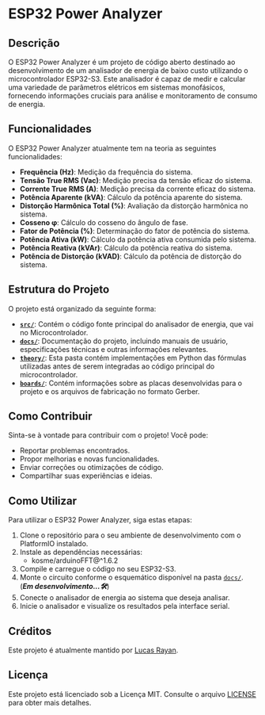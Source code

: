 # ESP32 Power Analyzer

## Descrição

O ESP32 Power Analyzer é um projeto de código aberto destinado ao desenvolvimento de um analisador de energia de baixo custo utilizando o microcontrolador ESP32-S3. Este analisador é capaz de medir e calcular uma variedade de parâmetros elétricos em sistemas monofásicos, fornecendo informações cruciais para análise e monitoramento de consumo de energia.

## Funcionalidades

O ESP32 Power Analyzer atualmente tem na teoria as seguintes funcionalidades:

- **Frequência (Hz)**: Medição da frequência do sistema.
- **Tensão True RMS (Vac)**: Medição precisa da tensão eficaz do sistema.
- **Corrente True RMS (A)**: Medição precisa da corrente eficaz do sistema.
- **Potência Aparente (kVA)**: Cálculo da potência aparente do sistema.
- **Distorção Harmônica Total (%)**: Avaliação da distorção harmônica no sistema.
- **Cosseno φ**: Cálculo do cosseno do ângulo de fase.
- **Fator de Potência (%)**: Determinação do fator de potência do sistema.
- **Potência Ativa (kW)**: Cálculo da potência ativa consumida pelo sistema.
- **Potência Reativa (kVAr)**: Cálculo da potência reativa do sistema.
- **Potência de Distorção (kVAD)**: Cálculo da potência de distorção do sistema.

## Estrutura do Projeto

O projeto está organizado da seguinte forma:

- **[`src/`](./src/)**: Contém o código fonte principal do analisador de energia, que vai no Microcontrolador.
- **[`docs/`](./docs/)**: Documentação do projeto, incluindo manuais de usuário, especificações técnicas e outras informações relevantes.
- **[`theory/`](./theory/)**: Esta pasta contém implementações em Python das fórmulas utilizadas antes de serem integradas ao código principal do microcontrolador.
- **[`boards/`](./boards/)**: Contém informações sobre as placas desenvolvidas para o projeto e os arquivos de fabricação no formato Gerber.

## Como Contribuir

Sinta-se à vontade para contribuir com o projeto! Você pode:

- Reportar problemas encontrados.
- Propor melhorias e novas funcionalidades.
- Enviar correções ou otimizações de código.
- Compartilhar suas experiências e ideias.

## Como Utilizar

Para utilizar o ESP32 Power Analyzer, siga estas etapas:

1. Clone o repositório para o seu ambiente de desenvolvimento com o PlatformIO instalado.
2. Instale as dependências necessárias:
    - kosme/arduinoFFT@^1.6.2
3. Compile e carregue o código no seu ESP32-S3.
4. Monte o circuito conforme o esquemático disponível na pasta [`docs/`](./docs/). (_**Em desenvolvimento...🛠️**_)
4. Conecte o analisador de energia ao sistema que deseja analisar.
5. Inicie o analisador e visualize os resultados pela interface serial.

## Créditos

Este projeto é atualmente mantido por [Lucas Rayan](https://github.com/lucasrguerra).

## Licença

Este projeto está licenciado sob a Licença MIT. Consulte o arquivo [LICENSE](./LICENSE) para obter mais detalhes.